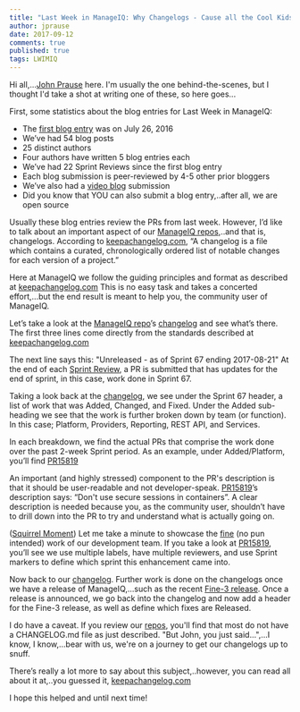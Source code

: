 ```yaml
---
title: "Last Week in ManageIQ: Why Changelogs - Cause all the Cool Kids Do It"
author: jprause
date: 2017-09-12
comments: true
published: true
tags: LWIMIQ
---
```


Hi all,...[John Prause](https://github.com/jprause) here. I'm usually the one behind-the-scenes, but I thought I'd take a shot at writing one of these, so here goes...

First, some statistics about the blog entries for Last Week in ManageIQ:
  - The [first blog entry](http://manageiq.org/blog/2016/07/last-week-in-manageiq-faster-reports-cloud-networks-and-more/) was on July 26, 2016
  - We’ve had 54 blog posts
  - 25 distinct authors
  - Four authors have written 5 blog entries each
  - We’ve had 22 Sprint Reviews since the first blog entry
  - Each blog submission is peer-reviewed by 4-5 other prior bloggers
  - We’ve also had a [video blog](http://manageiq.org/blog/2017/08/limericks-week-in-miq/) submission
  - Did you know that YOU can also submit a blog entry,..after all, we are open source

Usually these blog entries review the PRs from last week. However, I’d like to talk about an important aspect of our [ManageIQ repos](https://github.com/ManageIQ/),..and that is, changelogs. According to [keepachangelog.com][keepachangelog], “A changelog is a file which contains a curated, chronologically ordered list of notable changes for each version of a project.”

Here at ManageIQ we follow the guiding principles and format as described at [keepachangelog.com][keepachangelog] This is no easy task and takes a concerted effort,...but the end result is meant to help you, the community user of ManageIQ.

Let’s take a look at the [ManageIQ repo](https://github.com/ManageIQ/manageiq)’s [changelog][miqchangelog] and see what’s there. The first three lines come directly from the standards described at [keepachangelog.com][keepachangelog]

The next line says this: "Unreleased - as of Sprint 67 ending 2017-08-21"
At the end of each [Sprint Review](https://youtu.be/yJRDT3m63z0), a PR is submitted that has updates for the end of sprint, in this case, work done in Sprint 67.

Taking a look back at the [changelog][miqchangelog], we see under the Sprint 67 header, a list of work that was Added, Changed, and Fixed. Under the Added sub-heading we see that the work is further broken down by team (or function). In this case; Platform, Providers, Reporting, REST API, and Services.

In each breakdown, we find the actual PRs that comprise the work done over the past 2-week Sprint period. As an example, under Added/Platform, you’ll find [PR15819][nickpr]

An important (and highly stressed) component to the PR's description is that it should be user-readable and not developer-speak. [PR15819][nickpr]’s description says: “Don't use secure sessions in containers”. A clear description is needed because you, as the community user, shouldn’t have to drill down into the PR to try and understand what is actually going on.

([Squirrel Moment](https://youtu.be/SSUXXzN26zg)) Let me take a minute to showcase the [fine](http://manageiq.org/blog/2016/11/announce_f_name/) (no pun intended) work of our development team. If you take a look at [PR15819][nickpr], you’ll see we use multiple labels, have multiple reviewers, and use Sprint markers to define which sprint this enhancement came into.

Now back to our [changelog][miqchangelog]. Further work is done on the changelogs once we have a release of ManageIQ,...such as the recent [Fine-3 release](http://manageiq.org/blog/2017/08/Announcing-Fine-3/). Once a release is announced, we go back into the changelog and now add a header for the Fine-3 release, as well as define which fixes are Released.

I do have a caveat. If you review our [repos](https://github.com/ManageIQ/), you'll find that most do not have a CHANGELOG.md file as just described. "But John, you just said...",...I know, I know,...bear with us, we're on a journey to get our changelogs up to snuff.

There’s really a lot more to say about this subject,..however, you can read all about it at,..you guessed it, [keepachangelog.com][keepachangelog]

I hope this helped and until next time!

[keepachangelog]: http://keepachangelog.com/en/1.0.0/
[nickpr]: https://github.com/ManageIQ/manageiq/pull/15819
[miqchangelog]: https://github.com/ManageIQ/manageiq/blob/master/CHANGELOG.md
